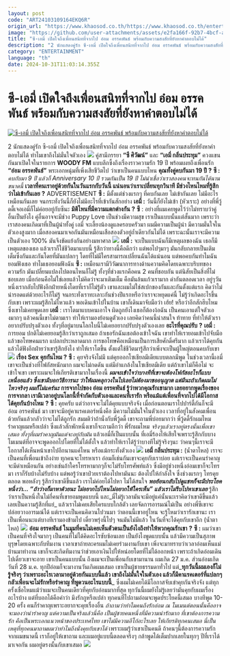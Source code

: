 ```yaml
---
layout: post
code: "ART24103109164EKQ6R"
origin_url: "https://www.khaosod.co.th/https://www.khaosod.co.th/entertainment/news_9484155"
image: "https://github.com/user-attachments/assets/e2fa166f-92b7-4bcf-a29f-febdc489e425"
title: "ซี-เอมี่ เปิดใจถึงเพื่อนสนิทที่จากไป อ๋อม อรรคพันธ์ พร้อมกับความสงสัยที่ยังหาคำตอบไม่ได้"
description: "2 นักแสดงคู่รัก ซี-เอมี่ เปิดใจถึงเพื่อนสนิทที่จากไป อ๋อม อรรคพันธ์ พร้อมกับความสงสัยที่ยังหาคำตอบไม่ได้ ทำไมเขาถึงไม่มั่นใจตัวเอง"
category: "ENTERTAINMENT"
language: "th"
date: 2024-10-31T11:03:14.355Z
---
```


# ซี-เอมี่ เปิดใจถึงเพื่อนสนิทที่จากไป อ๋อม อรรคพันธ์ พร้อมกับความสงสัยที่ยังหาคำตอบไม่ได้

[![ซี-เอมี่ เปิดใจถึงเพื่อนสนิทที่จากไป อ๋อม อรรคพันธ์ พร้อมกับความสงสัยที่ยังหาคำตอบไม่ได้](https://www.khaosod.co.th/wpapp/uploads/2024/10/cm-Red.jpg "ซี-เอมี่ เปิดใจถึงเพื่อนสนิทที่จากไป อ๋อม อรรคพันธ์ พร้อมกับความสงสัยที่ยังหาคำตอบไม่ได้")](https://www.khaosod.co.th/wpapp/uploads/2024/10/cm-Red.jpg)

2 นักแสดงคู่รัก ซี-เอมี่ เปิดใจถึงเพื่อนสนิทที่จากไป อ๋อม อรรคพันธ์ พร้อมกับความสงสัยที่ยังหาคำตอบไม่ได้ ทำไมเขาถึงไม่มั่นใจตัวเอง
![](https://www.khaosod.co.th/wpapp/uploads/2024/10/DSC07833.jpg)
คู่สามีภรรยา **“ซี ศิวัฒน์”** และ **“เอมี่ กลิ่นประทุม”** ควงแขนกันมาเปิดใจในรายการ **WOODY FM** แบบลึกซึ้งถึงเรื่องราวความรัก 19 ปี พร้อมเผยถึงเพื่อนรัก **“อ๋อม อรรคพันธ์”** พระเอกหนุ่มที่เพิ่งเสียชีวิตไป ว่าเขาเป็นคนแบบไหน
**คุณทั้งคู่คบกันมา 19 ปี ?**
**ซี :** _คบกับมา 9 ปี แล้วก็ Anniversary 10 ปี รวมกันเป็น 19 ปี ไม่น่าเชื่อว่าเราสองคนจะทนกันได้นานขนาดนี้_
**เวลาที่คนเราอยู่ด้วยกันในวันแรกกับวันนี้ แน่นอนว่าเราเปลี่ยนทุกวินาที มีช่วงไหนไหมที่รู้สึกว่าไม่เข้ากันเลย** **?**
ADVERTISEMENT
**ซี :** มีตั้งแต่ช่วงแรกๆ ที่คบกันเลย ไม่เข้ากันเลย ไม่มีอะไรเหมือนกันเลย จนกระทั่งวันนี้ก็ยังไม่มีอะไรที่เข้ากันสักอย่าง
**เอมี่ :** วันนี้ก็ยังไม่เข้า (หัวเราะ) อย่างที่พี่วู้ดดี้เจอเอมี่ก็ไม่ค่อยอยู่กับซีนะ
**มิติไหนที่มีความแตกต่างกัน** **?**
**ซี** : อย่างที่ผมเคยพูดไว้ว่าไม่ทราบว่าคู่อื่นเป็นยังไง คู่อื่นอาจจะมีช่วง Puppy Love เป็นช่วงมีความสุข เราเป็นแบบนั้นแต่สั้นมาก เพราะว่าเราสองคนเกิดมาที่เป็นผู้นำทั้งคู่ เอมี่ จะเลี้ยงน้องดูแลครอบครัวมา ผมมีความเป็นผู้นำ มีความมั่นใจในตัวเองสูงมาก เมื่อสองคนมาเจอกันมันเหมือนเสือสองตัวอยู่ถ้ำเดียวกันไม่ได้ เพราะฉะนั้นเราจะมีความเป็นตัวเอง 100% มันจึงขัดแย้งกันอย่างมหาศาล
![](https://www.khaosod.co.th/wpapp/uploads/2024/10/S__48644100.jpg)
**เอมี่ :** จะเป็นแบบฉันก็มีเหตุผลของฉัน เธอก็มีเหตุผลของเธอ แล้วเราก็ใช้ชีวิตมาแบบนี้ รู้สึกว่าทางนี้คือดีกว่า แต่พอไปๆมาๆ มันกลับกลายเป็นเติมเต็มซึ่งกันและกันโดยที่มันแปลกๆ โดยที่ไม่มีใครสามารถเปลี่ยนฉันได้แน่นอน แต่พอคบกันทำไมฉันยอมฟังเธอ ทำไมเธอยอมฟังฉัน
**ซี :** เหมือนเรามีวิวัฒนาการทางด้านความคิดโดยเฉพาะบริบทของความรัก มันเปลี่ยนแปลงไปตอนไหนก็ไม่รู้ ทั้งๆที่ช่วงแรกคือคน 2 คนที่ชอบกัน แต่นิสัยเป็นสิ่งที่ไม่ชอบเลย เมื่อก่อนคือไม่ใช่เลยแล้วไม่คิดว่าจะมาเติมเต็ม คือมันล้นแก้วเรามาก ด่ากันตลอดเวลา
อยู่ๆวันหนึ่งเรากลับไปฟังอีกฝ่ายหนึ่งโดยที่เราก็ไม่รู้ตัว เขาและผมไม่ใช่สเปกของกันและกันตั้งแต่แรก คิดว่าไม่น่ารอดแต่ด้วยอะไรก็ไม่รู้ จนกระทั่งเราทะเลาะกันช่วงปีแรกหรือว่าเราจะหยุดแค่นี้ ไม่รู้ว่าเกิดอะไรขึ้นกับเขา เพราะผมรู้สึกไม่ไหวแล้ว พอเดินเข้าไปในบ้าน เขาก็เดินมาจับมือว่า เฮ้ย! หรือว่าอีกสักฮึบไหม ซึ่งเขาไม่เคยพูดเลย
**เอมี่** : เราโตมาแบบคนเอาใจ ผิดถูกยังไงเธอก็ต้องง้อฉัน เป็นคนเอาแต่ใจตัวเองมากๆ แล้วคนนี้เขาไม่ตามเรา ทำให้เรามองย้อนดูตัวเอง เลยคิดว่าคนนี้น่าสนใจ ท้าทาย ที่ทำให้ตัวเราอยากปรับปรุงตัวเอง ทั้งๆที่อยู่มาบนโลกใบนี้ไม่เคยอยากปรับปรุงตัวเองเลย
**อะไรที่คุณปรับ** **?**
**เอมี่ :** การยอม ปกติไม่เคยยอมรู้สึกว่าเราถูกเสมอ ถ้าเธอรักฉันเธอต้องเข้าใจฉัน เขาทำให้เรายอมเข้าไปจับมือแล้วขอโทษคนแรก แปลกประหลาดมาก การขอโทษคือเหมือนเป็นการเสียศักดิ์ศรีมาก แล้วเราได้คุยกัน แล้วได้ฟังอีกฝ่ายว่าเขารู้สึกยังไง ทำให้เราโตขึ้น ตั้งแต่ใช้ชีวิตมารู้สึกว่าเพิ่งจะเป็นผู้ใหญ่ตอนคบกับเขา
![](https://www.khaosod.co.th/wpapp/uploads/2024/10/S__48644103.jpg)
**เรื่อง** **Sex คุยกันไหม ?**
**ซี :** คุยจริงจังไม่มี แต่คุยออกโซเชียลมีเดียแบบตลกมีพูด ในช่วงเวลานี้เอมี่เขาจะเป็นช่วงที่โฟกัสหนักมาก ผมจะไม่กดดัน แต่มีอำแกล้งในโซเชียลมีเดีย แต่ถ้าเขาไม่ก็คือไม่ จะเข้าใจเขา เพราะผมจะให้เกียรติเขามากในเรื่องนี้
_**ผมจะเข้าใจว่าบางทีที่เขาจะต้องโฟกัสอะไรก็แบบเหนื่อยแล้ว ซึ่งเขามีบอกวิธีการนะ ว่าให้ผมคลุกวงในไปเลยไม่ต้องมาขออนุญาต แต่มีนะถ้าเกิดผมไม่ไหวจริงๆ ผมก็ไม่แคร์นะ**_
**การจากไปของ อ๋อม อรรคพันธ์ รู้ว่าพวกคุณรักเขามาก เลยอยากพูดเรื่องของการจากลา เรามีเวลาอยู่บนโลกนี้ที่จำกัดกับตัวเองและคนที่เรารัก หรือแม้แต่เพื่อนที่จากไปได้มีโอกาสได้คุยกันบ้างไหม** **?**
**ซี :** คุยครับ แต่ว่าอาจจะไม่ได้คุยแบบจริงจัง เมื่อก่อนตอนเราไปปาร์ตี้กันก็จะมี อ๋อม อรรคพันธ์ มา เขาจะมีอยู่คาแรคเตอร์หนึ่งคือ มีความไม่มั่นใจในตัวเอง เวลาที่อยู่ในสังคมเพื่อนด้วยกันแล้วกลัวว่าจะไม่ได้ถูกรัก สมมติว่าถ้านั่งกับพี่วู้ดดี้ เขาจะถามพี่บ่อยมากว่า พี่วู้ดดี้รักผมไหม รำคาญผมหรือเปล่า
ซึ่งแล้วสักพักหนึ่งเขาก็จะถามอีกว่า พี่รักผมไหม _จริงๆแล้วเราอยู่ตรงนั้นเพื่อเขาเสมอ ทั้งๆที่ผมรำคาญมันแต่จะอยู่กับมัน_ แล้วเอมี่ก็เป็นแบบนั้น ที่เอมี่ร้องไห้เสียใจเพราะรู้สึกกับบางโมเมนต์ที่อาจจะพูดออกไปโดยที่ไม่ได้ตั้งใจ แล้วทำให้เราได้รู้ว่าบางทีไม่รู้จริงๆนะ ว่าคนๆนี้เราจะมีโอกาสได้เห็นหน้าเขาไปอีกนานแค่ไหน หรือแม้กระทั่งตัวเอง
![](https://www.khaosod.co.th/wpapp/uploads/2024/10/S__48644101.jpg)
**เอมี่ กลิ่นประทุม :** (น้ำตาไหล) เราจะเป็นคนที่เพื่อนเข้าถึงง่าย ทุกคนจะโทรหาเรา อ๋อมก็เช่นกันเขาจะคุยกับเราบ่อย แต่เราจะเป็นคนรำคาญ จะมีด่าเหมือนกัน อย่างเช่นถ้าใครโทรหามากๆก็จะไม่รับโทรศัพท์แล้ว ซึ่งมีอยู่ช่วงหนึ่งอ๋อมเขาก็จะโทรมา เราก็รับบ้างไม่รับบ้าง
แต่พอรู้ว่าเขาป่วยเราต้องไปหามันนะ ต้องไปให้กำลังใจ ซึ่งช่วงแรกๆ โทรคุยตลอด พอหลังๆ รู้สึกว่าเขาดีขึ้นแล้ว เราไม่ค่อยได้ไปหา ไม่ได้สนใจ _**พอย้อนกลับไปดูแชทก็จะมีประโยคหนึ่งว่า… “ถ้าว่างก็มาหาด้วยนะ ไม่อยากไปไหนไม่อยากให้ใครเห็น” แล้วเราไม่รีบไปหาเขาเลย**_
รู้สึกว่าเราเป็นหนึ่งในไม่กี่คนที่เขายอมพูดแบบนี้ และ_มี่ไม่รู้เวลามันจะมีอยู่แค่นั้นนะเราคิดว่าเขาดีขึ้นแล้ว เลยเป็นความรู้สึกที่แย่_ แล้วเราไม่เคยเสียใครแบบใกล้ตัว เลยจัดการอารมณ์ไม่เป็น อย่างพี่ซีเขาจะปล่อยวางอารมณ์ได้ แต่เราจะเป็นคนคิดวนไปวนมา ว่าตอนนี้เขาอยู่ไหน จะรู้ไหมว่าเรารักเขานะ เราเป็นเพื่อนนะแต่บางทีเรามองข้ามไป เดี๋ยวพรุ่งนี้ไปๆ จนมันไม่มีแล้ว ในวันที่จะได้คุยกับเขาอีก (น้ำตาไหล)
![](https://www.khaosod.co.th/wpapp/uploads/2024/10/S__48644105.jpg)
**อ๋อม อรรคพันธ์ ในมุมที่คนไม่เคยเห็นตัวตนเป็นยังไงถึงทำให้พวกคุณรักเขา** **?**
**ซี :** ผมว่าเขาเป็นคนที่จริงใจมากๆ เป็นคนที่ไม่ได้คิดอะไรซับซ้อนเลย เป็นยังไงพูดแบบนั้น แล้วมีความเป็นสุภาพบุรุษโดยเฉพาะกับทีมงาน เวลาเขาถ่ายละครผมไม่เคยร่วมงานกับเขา เพิ่งจะมาทราบว่าเวลาอ๋อมเห็นแม่บ้านมาทำงาน เขาก็จะสะกิดทีมงานว่าช่วยเอาเงินไปให้หน่อยโดยที่ไม่ได้ออกหน้า
เพราะถ้าเกิดอ๋อมเดินไปเดี๋ยวเขาจะอาย เขาเป็นคนแบบนั้น ถึงผมจะเป็นเพื่อนกับเขามานาน ผมเกิด 27 ม.ค. ส่วนอ๋อมเกิดวันที่ 28 ม.ค. ทุกปีอ๋อมก็จะมางานวันเกิดผมเสมอ เขาเป็นผู้ชายธรรมดาทั่วไป แต่_**ทุกวันนี้ผมเองก็ไม่รู้จริงๆ ว่าเพราะอะไรเวลามาอยู่ด้วยกันแบบนี้แล้ว เขาถึงไม่มั่นใจในตัวเอง แล้วก็มีคาแรคเตอร์ที่แปลกๆ กลัวเพื่อนจะไม่รักหรือรำคาญ ที่พูดวนอะไรแบบนี้**_
ซึ่งผมไม่เคยได้มีโอกาสจับเข่าคุยกันจริงจัง แต่ทุกครั้งเชื่อไหมแม้ว่าผมจะเป็นคนเดียวที่คุยกับอ๋อมมากที่สุด ทุกวันนี้ผมยังไม่รู้เลยว่ามันคุยกับผมเรื่องอะไรบ้าง แต่ที่บอกได้คือคำว่า มึงรักกูหรือเปล่า ทุกคนที่ไปถามอ๋อมจะพูดประโยคนี้เสมอ บางทีพูด 10-20 ครั้ง คนก็รำคาญเพราะอยากจะคุยเรื่องอื่น
_ถ้าถามว่าทำไมคนถึงรักอ๋อม ณ โมเมนต์ตอนนั้นคืออาจจะมองว่าน่ารำคาญ แต่ความเป็นจริงแล้วนี่คือ เป็นผู้ชายคนหนึ่งที่มีความน่ารักมาก ที่เขาต้องการความรัก คือเป็นพระเอกแนวหน้าของประเทศไทย เขาไม่มีความอีโก้อะไรเลย ให้เกียรติทุกคนเสมอ นี่เป็นเหตุที่ทุกคนมาถามผมว่าทำไมถึงนั่งคุยกับเขาได้_ เพราะผมรู้ว่าเขาเป็นคนดี ถ้าคนๆนี้ต้องการความรักจากผมขนาดนี้ เราก็อยู่ให้เขาถาม และผมอยู่แบบนี้ตลอดจริงๆ กล้าพูดได้เต็มปากเลยในทุกๆ ปีที่เราได้มาเจอกัน ผมอยู่ตรงนั้นกับเขาเสมอ
![](https://www.khaosod.co.th/wpapp/uploads/2024/10/DSC07808.jpg)